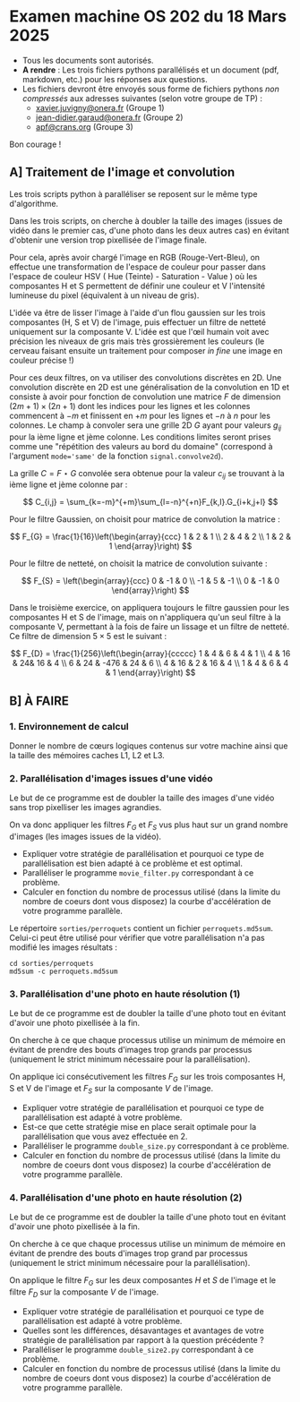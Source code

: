 # Examen machine OS 202 du 18 Mars 2025

- Tous les documents sont autorisés.
- **A rendre** : Les trois fichiers pythons parallélisés et un document (pdf, markdown, etc.) pour les réponses aux questions.
- Les fichiers devront être envoyés sous forme de fichiers pythons *non compressés* aux adresses suivantes (selon votre groupe de TP) :
  - xavier.juvigny@onera.fr (Groupe 1)
  - jean-didier.garaud@onera.fr (Groupe 2)
  - apf@crans.org (Groupe 3)


Bon courage !

## A] Traitement de l'image et convolution

Les trois scripts python à paralléliser se reposent sur le même type d'algorithme.

Dans les trois scripts, on cherche à doubler la taille des images (issues de vidéo dans le premier cas, d'une photo dans les deux autres cas) en évitant d'obtenir une version trop pixellisée de l'image finale.

Pour cela, après avoir chargé l'image en RGB (Rouge-Vert-Bleu), on effectue une transformation de l'espace de couleur pour passer dans l'espace de couleur HSV ( Hue (Teinte) - Saturation - Value ) où les composantes H et S permettent de définir une couleur et V l'intensité
lumineuse du pixel (équivalent à un niveau de gris).

L'idée va être de lisser l'image à l'aide d'un flou gaussien sur les trois composantes (H, S et V) de l'image, puis effectuer un filtre de
netteté uniquement sur la composante V. L'idée est que l'œil humain voit avec précision les niveaux de gris mais très grossièrement les couleurs (le cerveau faisant ensuite un traitement pour composer *in fine* une image en couleur précise !)

Pour ces deux filtres, on va utiliser des convolutions discrètes en 2D. Une convolution discrète en 2D est une généralisation de la convolution
en 1D et consiste à avoir pour fonction de convolution une matrice $F$ de dimension $(2m+1)\times (2n+1)$ dont les indices pour les lignes et les colonnes commencent à $-m$ et finissent en $+m$ pour les lignes et $-n$ à $n$ pour les colonnes. Le champ à convoler sera une grille 2D $G$ ayant pour valeurs $g_{ij}$ pour la ième ligne et jème colonne. Les conditions limites seront prises comme une "répétition des valeurs au bord du domaine" (correspond à l'argument `mode='same'` de la fonction `signal.convolve2d`).

La grille $C = F\star G$ convolée sera obtenue pour la valeur $c_{ij}$ se trouvant à la ième ligne et jème colonne par :

$$
C_{i,j} = \sum_{k=-m}^{+m}\sum_{l=-n}^{+n}F_{k,l}.G_{i+k,j+l}
$$

Pour le filtre Gaussien, on choisit pour matrice de convolution la matrice :

$$
F_{G} = \frac{1}{16}\left(\begin{array}{ccc}
1 & 2 & 1 \\
2 & 4 & 2 \\
1 & 2 & 1
\end{array}\right)
$$

Pour le filtre de netteté, on choisit la matrice de convolution suivante :

$$
F_{S} = \left(\begin{array}{ccc}
 0 & -1 &  0 \\
-1 & 5  & -1 \\
 0 & -1 &  0 \end{array}\right)
$$

Dans le troisième exercice, on appliquera toujours le filtre gaussien pour les composantes H et S de l'image, mais on n'appliquera qu'un seul filtre à la composante V, permettant à la fois de faire un lissage et un filtre de netteté. Ce filtre de dimension $5\times 5$ est le suivant :

$$
F_{D} = \frac{1}{256}\left(\begin{array}{ccccc}
1 &  4 & 6 &  4 &  1 \\
4 & 16 & 24& 16 &  4 \\
6 & 24 & -476 & 24 & 6 \\
4 & 16 & 2    & 16 & 4 \\
1 &  4 & 6 & 4 & 1
\end{array}\right)
$$

## B] À FAIRE

### 1. Environnement de calcul

Donner le nombre de cœurs logiques contenus sur votre machine ainsi que la taille des mémoires caches L1, L2 et L3.

### 2. Parallélisation d'images issues d'une vidéo

Le but de ce programme est de doubler la taille des images d'une vidéo sans trop pixelliser les images agrandies.

On va donc appliquer les filtres $F_{G}$ et $F_{S}$ vus plus haut sur un grand nombre d'images (les images issues de la vidéo). 

- Expliquer votre stratégie de parallélisation et pourquoi ce type de parallélisation est bien adapté à ce problème et est optimal.
- Paralléliser le programme `movie_filter.py` correspondant à ce problème.
- Calculer en fonction du nombre de processus utilisé (dans la limite du nombre de coeurs dont vous disposez) la courbe d'accélération de votre programme parallèle.

Le répertoire `sorties/perroquets` contient un fichier `perroquets.md5sum`. Celui-ci peut être utilisé pour vérifier que votre parallélisation n'a pas modifié les images résultats :

	cd sorties/perroquets
	md5sum -c perroquets.md5sum


### 3. Parallélisation d'une photo en haute résolution (1)

Le but de ce programme est de doubler la taille d'une photo tout en évitant d'avoir une photo pixellisée à la fin.

On cherche à ce que chaque processus utilise un minimum de mémoire en évitant de prendre des bouts d'images trop grands par processus (uniquement le strict minimum nécessaire pour la parallélisation).

On applique ici consécutivement les filtres $F_{G}$ sur les trois composantes H, S et V de l'image et $F_{S}$ sur la composante $V$ de l'image.

- Expliquer votre stratégie de parallélisation et pourquoi ce type de parallélisation est adapté à votre problème.
- Est-ce que cette stratégie mise en place serait optimale pour la parallélisation que vous avez effectuée en 2.
- Paralléliser le programme `double_size.py` correspondant à ce problème.
- Calculer en fonction du nombre de processus utilisé (dans la limite du nombre de coeurs dont vous disposez) la courbe d'accélération de votre programme parallèle.

### 4. Parallélisation d'une photo en haute résolution (2)

Le but de ce programme est de doubler la taille d'une photo tout en évitant d'avoir une photo pixellisée à la fin.

On cherche à ce que chaque processus utilise un minimum de mémoire en évitant de prendre des bouts d'images trop grand par processus (uniquement le strict minimum nécessaire pour la parallélisation).

On applique le filtre $F_{G}$ sur les deux composantes $H$ et $S$ de l'image et le filtre $F_{D}$ sur la composante $V$ de l'image.

- Expliquer votre stratégie de parallélisation et pourquoi ce type de parallélisation est adapté à votre problème.
- Quelles sont les différences, désavantages et avantages de votre stratégie de parallélisation par rapport à la question précédente ?
- Paralléliser le programme `double_size2.py` correspondant à ce problème.
- Calculer en fonction du nombre de processus utilisé (dans la limite du nombre de coeurs dont vous disposez) la courbe d'accélération de votre programme parallèle.
